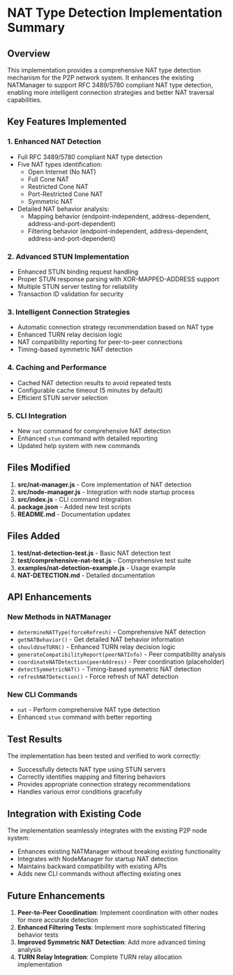 # NAT Type Detection Implementation Summary

## Overview
This implementation provides a comprehensive NAT type detection mechanism for the P2P network system. It enhances the existing NATManager to support RFC 3489/5780 compliant NAT type detection, enabling more intelligent connection strategies and better NAT traversal capabilities.

## Key Features Implemented

### 1. Enhanced NAT Detection
- Full RFC 3489/5780 compliant NAT type detection
- Five NAT types identification:
  - Open Internet (No NAT)
  - Full Cone NAT
  - Restricted Cone NAT
  - Port-Restricted Cone NAT
  - Symmetric NAT
- Detailed NAT behavior analysis:
  - Mapping behavior (endpoint-independent, address-dependent, address-and-port-dependent)
  - Filtering behavior (endpoint-independent, address-dependent, address-and-port-dependent)

### 2. Advanced STUN Implementation
- Enhanced STUN binding request handling
- Proper STUN response parsing with XOR-MAPPED-ADDRESS support
- Multiple STUN server testing for reliability
- Transaction ID validation for security

### 3. Intelligent Connection Strategies
- Automatic connection strategy recommendation based on NAT type
- Enhanced TURN relay decision logic
- NAT compatibility reporting for peer-to-peer connections
- Timing-based symmetric NAT detection

### 4. Caching and Performance
- Cached NAT detection results to avoid repeated tests
- Configurable cache timeout (5 minutes by default)
- Efficient STUN server selection

### 5. CLI Integration
- New `nat` command for comprehensive NAT detection
- Enhanced `stun` command with detailed reporting
- Updated help system with new commands

## Files Modified

1. **src/nat-manager.js** - Core implementation of NAT detection
2. **src/node-manager.js** - Integration with node startup process
3. **src/index.js** - CLI command integration
4. **package.json** - Added new test scripts
5. **README.md** - Documentation updates

## Files Added

1. **test/nat-detection-test.js** - Basic NAT detection test
2. **test/comprehensive-nat-test.js** - Comprehensive test suite
3. **examples/nat-detection-example.js** - Usage example
4. **NAT-DETECTION.md** - Detailed documentation

## API Enhancements

### New Methods in NATManager
- `determineNATType(forceRefresh)` - Comprehensive NAT detection
- `getNATBehavior()` - Get detailed NAT behavior information
- `shouldUseTURN()` - Enhanced TURN relay decision logic
- `generateCompatibilityReport(peerNATInfo)` - Peer compatibility analysis
- `coordinateNATDetection(peerAddress)` - Peer coordination (placeholder)
- `detectSymmetricNAT()` - Timing-based symmetric NAT detection
- `refreshNATDetection()` - Force refresh of NAT detection

### New CLI Commands
- `nat` - Perform comprehensive NAT type detection
- Enhanced `stun` command with better reporting

## Test Results
The implementation has been tested and verified to work correctly:
- Successfully detects NAT type using STUN servers
- Correctly identifies mapping and filtering behaviors
- Provides appropriate connection strategy recommendations
- Handles various error conditions gracefully

## Integration with Existing Code
The implementation seamlessly integrates with the existing P2P node system:
- Enhances existing NATManager without breaking existing functionality
- Integrates with NodeManager for startup NAT detection
- Maintains backward compatibility with existing APIs
- Adds new CLI commands without affecting existing ones

## Future Enhancements
1. **Peer-to-Peer Coordination**: Implement coordination with other nodes for more accurate detection
2. **Enhanced Filtering Tests**: Implement more sophisticated filtering behavior tests
3. **Improved Symmetric NAT Detection**: Add more advanced timing analysis
4. **TURN Relay Integration**: Complete TURN relay allocation implementation